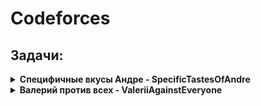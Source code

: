 # Codeforces

## Задачи:

<details>
  <summary>
    <b>Специфичные вкусы Андре - SpecificTastesOfAndre</b>
  </summary>

У Андре очень специфические вкусы. Недавно он начал влюбляться в массивы.

Андре называет непустой массив ![equation](https://latex.codecogs.com/svg.latex?b) **хорошим**, 
если сумма его элементов делится на длину этого массива. Например, массив ![equation](https://latex.codecogs.com/svg.latex?[2,3,1]) 
хороший, так как сумма его элементов — ![equation](https://latex.codecogs.com/svg.latex?6) — делится на 
![equation](https://latex.codecogs.com/svg.latex?3), но массив ![equation](https://latex.codecogs.com/svg.latex?[1,1,2,3]) 
не хороший, так как ![equation](https://latex.codecogs.com/svg.latex?7) не делится на ![equation](https://latex.codecogs.com/svg.latex?4).

Андре вызывает массив ![equation](https://latex.codecogs.com/svg.latex?a) длиной ![equation](https://latex.codecogs.com/svg.latex?n) 
**прекрасным**, если выполняются следующие условия:
 - Каждый непустой подмассив этого массива является **хорошим**.
 - Для каждого ![equation](https://latex.codecogs.com/svg.latex?i(1<=i<=n),1<=a_{i}<=100).
 
Для данного положительное целого числа ![equation](https://latex.codecogs.com/svg.latex?n) 
выведите любой **прекрасный** массив длины ![equation](https://latex.codecogs.com/svg.latex?n). 
Можно показать, что при заданных ограничениях такой массив всегда существует.

Массив ![equation](https://latex.codecogs.com/svg.latex?c) является подмассивом массива ![equation](https://latex.codecogs.com/svg.latex?d),
если ![equation](https://latex.codecogs.com/svg.latex?c) может быть получен из ![equation](https://latex.codecogs.com/svg.latex?d) 
удалением нескольких (возможно, ни одного или всех) элементов из начала и нескольких (возможно, ни одного или всех)
элементов из конца.

#### Входные данные
Каждый тест содержит несколько наборов входных данных. В первой строке указано количество наборов входных данных
![equation](https://latex.codecogs.com/svg.latex?t(1<=t<=100)). Описание наборов входных данных приведено ниже.

Первая и единственная строка каждого набора входных данных содержит одно целое число 
![equation](https://latex.codecogs.com/svg.latex?n(1<=n<=100))

#### Выходные данные
Для каждого набора входных данных выводите в отдельной строке любой **прекрасный** массив длиной
 ![equation](https://latex.codecogs.com/svg.latex?n).

Примеры:
```
Ввод	

3
1
2
4

Вывод

24
19 33
7 37 79 49

```

</details>

<details>
  <summary>
    <b>Валерий против всех - ValeriiAgainstEveryone</b>
  </summary>

Вам дан массив ![equation](https://latex.codecogs.com/svg.latex?b) длиной ![equation](https://latex.codecogs.com/svg.latex?n). 
Определим другой массив ![equation](https://latex.codecogs.com/svg.latex?a), также длиной ![equation](https://latex.codecogs.com/svg.latex?n), 
в котором ![equation](https://latex.codecogs.com/svg.latex?a_{i}=2^{b^{i}}(1<=i<=n)).

Валерий утверждает, что любые два непересекающихся подмассива ![equation](https://latex.codecogs.com/svg.latex?a) 
имеют разную сумму элементов. Вы хотите определить, ошибается ли он. Более формально, необходимо определить, 
существуют ли четыре целых числа ![equation](https://latex.codecogs.com/svg.latex?l_{1},r_{1},l_{2},r_{2}), 
которые удовлетворяют следующим условиям:
 - ![equation](https://latex.codecogs.com/svg.latex?1<=l_{1}<=r_{1}<=l_{2}<=r_{2}<=n);
 - ![equation](https://latex.codecogs.com/svg.latex?a_{l_{1}}+a_{l_{1}+1}+...+a_{r_{1}-1}+a_{r_{1}}=a_{l_{2}}+a_{l_{2}+1}+...+a_{r_{2}-1}+a_{r_{2}}).
 
Если такие четыре целых числа существуют, вы докажете, что Валерий ошибается. Существуют ли они?

Массив ![equation](https://latex.codecogs.com/svg.latex?c) является подмассивом массива ![equation](https://latex.codecogs.com/svg.latex?d),
если ![equation](https://latex.codecogs.com/svg.latex?c) может быть получен из ![equation](https://latex.codecogs.com/svg.latex?d) 
удалением нескольких (возможно, ни одного или всех) элементов из начала и нескольких (возможно, ни одного или всех)
элементов из конца.

#### Входные данные
Каждый тест содержит несколько наборов входных данных. В первой строке указано количество наборов входных данных
![equation](https://latex.codecogs.com/svg.latex?t(1<=t<=100)). Описание наборов входных данных приведено ниже.

Первая и единственная строка каждого набора входных данных содержит одно целое 
![equation](https://latex.codecogs.com/svg.latex?n(2<=n<=1000))

Вторая строка набора входных данных содержит ![equation](https://latex.codecogs.com/svg.latex?n) целых чисел
![equation](https://latex.codecogs.com/svg.latex?b_{1},b_{2},...,b_{n}(0<=b_{i}<=10^{9}))

#### Выходные данные
Для каждого набора входных данных, если в ![equation](https://latex.codecogs.com/svg.latex?a) есть два
 непересекающихся подмассива, которые имеют одинаковую сумму, выведите *YES* в отдельной строке. 
 В противном случае выведите *NO* в отдельной строке.

Также обратите внимание, что каждая буква может быть в любом регистре.

Примеры:
```
Ввод	

2
6
4 3 0 1 2 0
2
2 5

Вывод

YES
NO

```

#### Примечание

В первом случае ![equation](https://latex.codecogs.com/svg.latex?a=[16,8,1,2,4,1]). Значения 
![equation](https://latex.codecogs.com/svg.latex?l_{1}=1,r_{1}=1,l_{2}=2,r_{2}=6) подходят, потому что 
![equation](https://latex.codecogs.com/svg.latex?16=(8+1+2+4+1)).

Во втором случае можно проверить, что такие подмассивы выбрать невозможно.

</details>